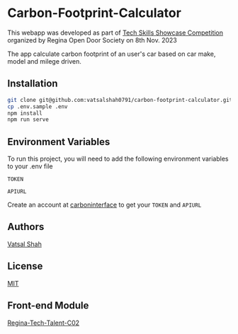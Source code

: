 
# Carbon-Footprint-Calculator

This webapp was developed as part of [Tech Skills Showcase Competition](https://rods.sk.ca/events/tech-skills-showcase/) organized by Regina Open Door Society on 8th Nov. 2023



The app calculate carbon footprint of an user's car based on car make, model and milege driven.





## Installation

```bash
git clone git@github.com:vatsalshah0791/carbon-footprint-calculator.git && cd carbon-footprint-calculator
cp .env.sample .env
npm install
npm run serve 
```
    
## Environment Variables

To run this project, you will need to add the following environment variables to your .env file

`TOKEN`

`APIURL`

Create an account at
[carboninterface](https://www.carboninterface.com)
   to get your `TOKEN` and `APIURL` 


## Authors

[Vatsal Shah](https://www.github.com/vatsals0791)


## License

[MIT](https://choosealicense.com/licenses/mit/)


## Front-end Module
 [Regina-Tech-Talent-C02](https://github.com/smitesht/regina-tech-talent-co2)
